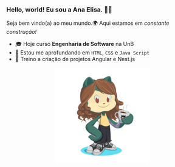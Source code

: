 
### Hello, world! Eu sou a Ana Elisa. 👩‍💻
Seja bem vindo(a) ao meu mundo.🌍 Aqui estamos em _constante construção!_ 

<!--
**anaelisaramos/anaelisaramos** is a ✨ _special_ ✨ repository because its `README.md` (this file) appears on your GitHub profile.

Here are some ideas to get you started:

- 🔭 I’m currently working on ...
- 🌱 I’m currently learning ...
- 👯 I’m looking to collaborate on ...
- 🤔 I’m looking for help with ...
- 💬 Ask me about ...
- 📫 How to reach me: ...
- 😄 Pronouns: ...
- ⚡ Fun fact: ...
-->

- 🎓 Hoje curso **Engenharia de Software** na UnB 
- 🌱 Estou me aprofundando em `HTML`, `CSS` e `Java Script`
- 📖 Treino a criação de projetos Angular e Nest.js

<div align="center">
  <img src="https://github.com/anaelisaramos/anaelisaramos/blob/main/octocat-1692846386044.png" width=250px/>
</div>


